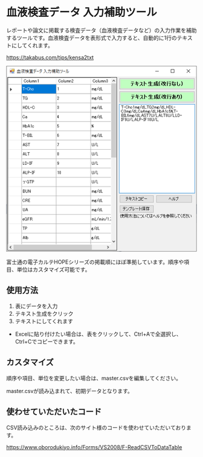 # 血液検査データ 入力補助ツール

レポートや論文に掲載する検査データ（血液検査データなど）の入力作業を補助するツールです。血液検査データを表形式で入力すると、自動的に1行のテキストにしてくれます。


https://takabus.com/tips/kensa2txt


![image-20210928202952263](README.assets/image-20210928202952263.png)

富士通の電子カルテHOPEシリーズの掲載順にほぼ準拠しています。順序や項目、単位はカスタマイズ可能です。

## 使用方法

1. 表にデータを入力
2. テキスト生成をクリック
3. テキストにしてくれます

- Excelに貼り付けたい場合は、表をクリックして、Ctrl+Aで全選択し、Ctrl+Cでコピーできます。

## カスタマイズ

順序や項目、単位を変更したい場合は、master.csvを編集してください。

master.csvが読み込まれて、初期データとなります。

## 使わせていただいたコード

CSV読み込みのところは、次のサイト様のコードを使わせていただいております。

https://www.oborodukiyo.info/Forms/VS2008/F-ReadCSVToDataTable

